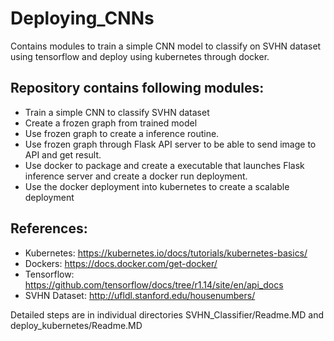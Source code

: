 # Deploying_CNNs

Contains modules to train a simple CNN model to classify on SVHN dataset using tensorflow and deploy using kubernetes through docker.

## Repository contains following modules:
- Train a simple CNN to classify SVHN dataset
- Create a frozen graph from trained model
- Use frozen graph to create a inference routine.
- Use frozen graph through Flask API server to be able to send image to API and get result.
- Use docker to package and create a executable that launches Flask inference server and create a docker run deployment.
- Use the docker deployment into kubernetes to create a scalable deployment

## References:
- Kubernetes: https://kubernetes.io/docs/tutorials/kubernetes-basics/
- Dockers: https://docs.docker.com/get-docker/
- Tensorflow: https://github.com/tensorflow/docs/tree/r1.14/site/en/api_docs
- SVHN Dataset: http://ufldl.stanford.edu/housenumbers/


Detailed steps are in individual directories SVHN_Classifier/Readme.MD and deploy_kubernetes/Readme.MD

